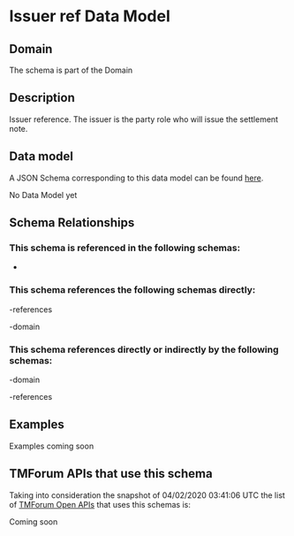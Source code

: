 # Issuer ref Data Model

## Domain

The  schema is part of the  Domain

## Description

Issuer reference. The issuer is the party role who will issue the settlement note.

## Data model

A JSON Schema corresponding to this data model can be found
[here](https://github.com/tmforum-rand/schemas/blob/candidates/EngagedParty/IssuerRef.schema.json).

No Data Model yet

## Schema Relationships

### This schema is referenced in the following schemas:

-

### This schema references the following schemas directly:

-references

-domain

### This schema references directly or indirectly by the following schemas:

-domain

-references



## Examples

Examples coming soon

## TMForum APIs that use this schema

Taking into consideration the snapshot of 04/02/2020 03:41:06 UTC the list of [TMForum Open APIs](https://www.tmforum.org/open-apis/) that uses this schemas is:

Coming soon